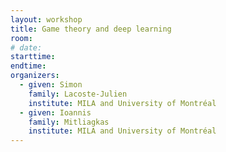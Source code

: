 ```yaml
---
layout: workshop
title: Game theory and deep learning
room: 
# date:
starttime: 
endtime: 
organizers:
  - given: Simon
    family: Lacoste-Julien
    institute: MILA and University of Montréal
  - given: Ioannis 
    family: Mitliagkas
    institute: MILA and University of Montréal
---
```

